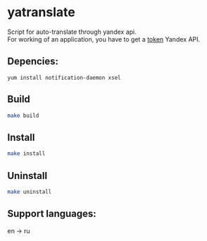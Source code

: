 # yatranslate
Script for auto-translate through yandex api.  
For working of an application, you have to get a [token](https://translate.yandex.ru/developers/keys) Yandex API.  

## Depencies:
`yum install notification-daemon xsel`
## Build 
```bash
make build
```
## Install
```bash
make install
```
## Uninstall

```bash
make uninstall
```
## Support languages:
en -> ru
